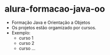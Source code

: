 # alura-formacao-java-oo
- Formação Java e Orientação a Objetos
- Os projetos estão orgamizado por cursos.
- Exemplo: 
	- curso 1
	- curso 2
	- curso ...
